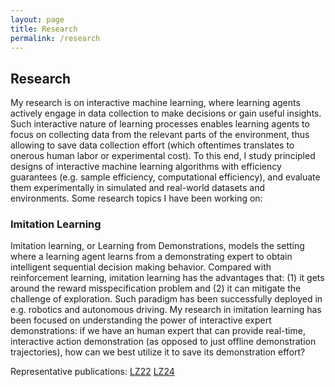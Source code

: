 ```yaml
---
layout: page
title: Research
permalink: /research
---
```


## Research

My research is on interactive machine learning, where learning agents actively engage in data collection to make decisions or gain useful insights. Such interactive nature of learning
processes enables learning agents to focus on collecting data from the relevant parts of the environment, thus allowing to save data collection effort (which oftentimes translates to 
onerous human labor or experimental cost). To this end, I study principled designs of interactive machine learning algorithms with efficiency guarantees (e.g. sample efficiency, 
computational efficiency), and evaluate them experimentally in simulated and real-world datasets and environments. Some research topics I have been working on: 

### Imitation Learning

Imitation learning, or Learning from Demonstrations, models the setting where a learning agent learns from a demonstrating expert to obtain intelligent sequential decision making behavior. 
Compared with reinforcement learning, imitation learning has the advantages that: (1) it gets around the reward misspecification problem and (2) it can mitigate the challenge 
of exploration. Such paradigm has been successfully deployed in e.g. robotics and autonomous driving. My research in imitation learning has been focused on understanding the power 
of interactive expert demonstrations: if we have an human expert that can provide real-time, interactive action demonstration (as opposed to just offline demonstration trajectories), 
how can we best utilize it to save its demonstration effort?

Representative publications: [LZ22](https://arxiv.org/abs/2209.12868) [LZ24](https://arxiv.org/abs/2312.16860)


